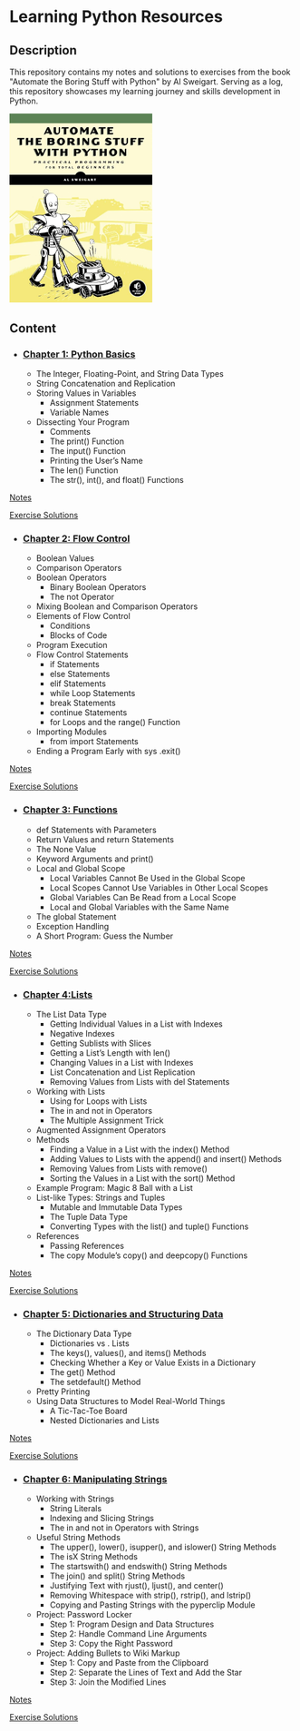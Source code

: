 # Learning Python Resources

## Description

This repository contains my notes and solutions to exercises from the book "Automate the Boring Stuff with Python" by Al Sweigart. Serving as a log, this repository showcases my learning journey and skills development in Python.

<p align="left">
    <img src="https://github.com/RicardoHRomero/Learning-Python-Resources/blob/main/cover.jpg" alt="Texto Alternativo" width="252.3" height="333.3">
</p>


## Content

* ### [Chapter 1: Python Basics](https://github.com/RicardoHRomero/Learning-Python-Resources/tree/main/Chapter_1)

  * The Integer, Floating-Point, and String Data Types
  * String Concatenation and Replication
  * Storing Values in Variables
      * Assignment Statements
      * Variable Names
  * Dissecting Your Program
      * Comments
      * The print() Function
      * The input() Function
      * Printing the User’s Name
      * The len() Function
      * The str(), int(), and float() Functions

[Notes](https://github.com/RicardoHRomero/Learning-Python-Resources/blob/main/Chapter_1/notes_chapter1.ipynb)

[Exercise Solutions](https://github.com/RicardoHRomero/Learning-Python-Resources/blob/main/Chapter_1/practice_chapter1.ipynb)

* ### [Chapter 2: Flow Control](https://github.com/RicardoHRomero/Learning-Python-Resources/tree/main/Chapter_2)

   * Boolean Values
   * Comparison Operators
   * Boolean Operators
      * Binary Boolean Operators
      * The not Operator
   * Mixing Boolean and Comparison Operators
   * Elements of Flow Control
      * Conditions
      * Blocks of Code
   * Program Execution
   * Flow Control Statements
      * if Statements
      * else Statements
      * elif Statements
      * while Loop Statements
      * break Statements
      * continue Statements
      * for Loops and the range() Function
   * Importing Modules
      * from import Statements
   * Ending a Program Early with sys .exit()

[Notes](https://github.com/RicardoHRomero/Learning-Python-Resources/blob/main/Chapter_2/notes_chapter2.ipynb)

[Exercise Solutions](https://github.com/RicardoHRomero/Learning-Python-Resources/blob/main/Chapter_2/practice_chapter2.ipynb)

* ### [Chapter 3: Functions](https://github.com/RicardoHRomero/Learning-Python-Resources/tree/main/Chapter_3)

  * def Statements with Parameters
  * Return Values and return Statements
  * The None Value
  * Keyword Arguments and print()
  * Local and Global Scope
     * Local Variables Cannot Be Used in the Global Scope
     * Local Scopes Cannot Use Variables in Other Local Scopes
     * Global Variables Can Be Read from a Local Scope
     * Local and Global Variables with the Same Name
  * The global Statement
  * Exception Handling
  * A Short Program: Guess the Number

[Notes](https://github.com/RicardoHRomero/Learning-Python-Resources/blob/main/Chapter_3/notes_chapter3.ipynb)

[Exercise Solutions](https://github.com/RicardoHRomero/Learning-Python-Resources/blob/main/Chapter_3/practice_chapter3.ipynb)

* ### [Chapter 4:Lists](https://github.com/RicardoHRomero/Learning-Python-Resources/tree/main/Chapter_4)
  
   * The List Data Type
      * Getting Individual Values in a List with Indexes
      * Negative Indexes
      * Getting Sublists with Slices
      * Getting a List’s Length with len()
      * Changing Values in a List with Indexes
      * List Concatenation and List Replication
      * Removing Values from Lists with del Statements
   * Working with Lists
      * Using for Loops with Lists
      * The in and not in Operators
      * The Multiple Assignment Trick
   * Augmented Assignment Operators
   * Methods
      * Finding a Value in a List with the index() Method
      * Adding Values to Lists with the append() and insert() Methods
      * Removing Values from Lists with remove()
      * Sorting the Values in a List with the sort() Method
   * Example Program: Magic 8 Ball with a List
   * List-like Types: Strings and Tuples
      * Mutable and Immutable Data Types
      * The Tuple Data Type
      * Converting Types with the list() and tuple() Functions
   * References
      * Passing References
      * The copy Module’s copy() and deepcopy() Functions

[Notes](https://github.com/RicardoHRomero/Learning-Python-Resources/blob/main/Chapter_4/notes_Chapter4.ipynb)

[Exercise Solutions](https://github.com/RicardoHRomero/Learning-Python-Resources/blob/main/Chapter_4/practice_Chapter4.ipynb)

* ### [Chapter 5: Dictionaries and Structuring Data](https://github.com/RicardoHRomero/Learning-Python-Resources/tree/main/Chapter_5)

   * The Dictionary Data Type
      * Dictionaries vs . Lists
      * The keys(), values(), and items() Methods
      * Checking Whether a Key or Value Exists in a Dictionary
      * The get() Method
      * The setdefault() Method
   * Pretty Printing
   * Using Data Structures to Model Real-World Things
      * A Tic-Tac-Toe Board
      * Nested Dictionaries and Lists

[Notes](https://github.com/RicardoHRomero/Learning-Python-Resources/blob/main/Chapter_5/notes_Chapter5.ipynb)

[Exercise Solutions](https://github.com/RicardoHRomero/Learning-Python-Resources/blob/main/Chapter_5/practice_Chapter5.ipynb)


* ### [Chapter 6: Manipulating Strings](https://github.com/RicardoHRomero/Learning-Python-Resources/tree/main/Chapter_6)

    * Working with Strings
      * String Literals
      * Indexing and Slicing Strings
      * The in and not in Operators with Strings
    * Useful String Methods
      * The upper(), lower(), isupper(), and islower() String Methods
      * The isX String Methods
      * The startswith() and endswith() String Methods
      * The join() and split() String Methods
      * Justifying Text with rjust(), ljust(), and center()
      * Removing Whitespace with strip(), rstrip(), and lstrip()
      * Copying and Pasting Strings with the pyperclip Module
    * Project: Password Locker
      * Step 1: Program Design and Data Structures
      * Step 2: Handle Command Line Arguments
      * Step 3: Copy the Right Password
    * Project: Adding Bullets to Wiki Markup
      * Step 1: Copy and Paste from the Clipboard
      * Step 2: Separate the Lines of Text and Add the Star
      * Step 3: Join the Modified Lines
        

[Notes]([https://github.com/RicardoHRomero/Learning-Python-Resources/blob/main/Chapter_5/notes_Chapter5.ipynb](https://github.com/RicardoHRomero/Learning-Python-Resources/blob/main/Chapter_6/notes_Chapter6.ipynb))

[Exercise Solutions](https://github.com/RicardoHRomero/Learning-Python-Resources/blob/main/Chapter_6/practice_Chapter6.ipynb)




